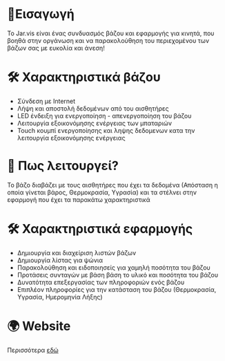# 🚀Εισαγωγή
Το Jar.vis είναι ένας συνδυασμός βάζου και εφαρμογής για κινητά, που βοηθά στην οργάνωση και να παρακολούθηση του περιεχομένου των βάζων σας με ευκολία και άνεση!

# 🛠️ Χαρακτηριστικά βάζου
- Σύνδεση με Internet
- Λήψη και αποστολή δεδομένων από του αισθητήρες
- LED ένδειξη για ενεργοποίηση - απενεργοποίηση του βάζου
- Λειτουργία εξοικονόμησης ενέργειας των μπαταριών
- Touch κουμπί ενεργοποίησης και ληψης δεδομενων κατα την λειτουργία εξοικονόμησης ενέργειας
# 📌 Πως λειτουργεί?
Το βάζο διαβάζει με τους αισθητήρες που έχει τα δεδομένα (Απόσταση η οποία γίνεται βάρος, Θερμοκρασία, Υγρασία) και τα στέλνει στην εφαρμογή που έχει τα παρακάτω χαρακτηριστικά

# 🛠️ Χαρακτηριστικά εφαρμογής
- Δημιουργία και διαχείριση λιστών βάζων
- Δημιουργία λίστας για ψώνια
- Παρακολούθηση και ειδοποιησείς για χαμηλή ποσότητα του βάζου
- Προτάσεις συνταγών με βάση βάση το υλικό και ποσότητα του βάζου
- Δυνατότητα επεξεργασίας των πληροφοριών ενός βάζου
- Επιπλέον πληροφορίες για την κατάσταση του βάζου (Θερμοκρασία, Υγρασία, Ημερομηνία Λήξης)

# 🌍 Website
Περισσότερα [εδώ](https://costas-lemonis.github.io/Jarvis-AR/)
